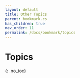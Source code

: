 ```yaml
---
layout: default
title: Other Topics
parent: bookmark.cs
has_children: true
nav_order: 11
permalink: /docs/bookmark/topics
---
```


# Topics
{: .no_toc}

